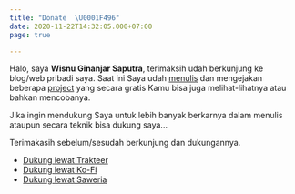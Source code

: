 ```yaml
---
title: "Donate  \U0001F496"
date: 2020-11-22T14:32:05.000+07:00
page: true

---
```

Halo, saya **Wisnu Ginanjar Saputra**, terimaksih udah berkunjung ke blog/web pribadi saya. Saat ini Saya udah [menulis](/) dan mengejakan beberapa [project](/project) yang secara gratis Kamu bisa juga melihat-lihatnya atau bahkan mencobanya.

Jika ingin mendukung Saya untuk lebih banyak berkarnya dalam menulis ataupun secara teknik bisa dukung saya...

Terimakasih sebelum/sesudah berkunjung dan dukungannya.

- [Dukung lewat Trakteer](https://trakteer.id/wisnuwiry)
- [Dukung lewat Ko-Fi](https://ko-fi.com/wisnuwiry)
- [Dukung lewat Saweria](https://saweria.co/wisnuwiry)